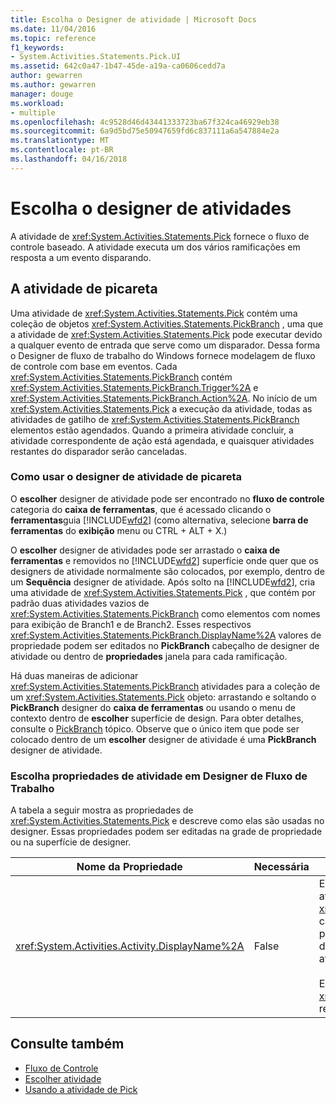 ```yaml
---
title: Escolha o Designer de atividade | Microsoft Docs
ms.date: 11/04/2016
ms.topic: reference
f1_keywords:
- System.Activities.Statements.Pick.UI
ms.assetid: 642c0a47-1b47-45de-a19a-ca0606cedd7a
author: gewarren
ms.author: gewarren
manager: douge
ms.workload:
- multiple
ms.openlocfilehash: 4c9528d46d43441333723ba67f324ca46929eb38
ms.sourcegitcommit: 6a9d5bd75e50947659fd6c837111a6a547884e2a
ms.translationtype: MT
ms.contentlocale: pt-BR
ms.lasthandoff: 04/16/2018
---
```

# <a name="pick-activity-designer"></a>Escolha o designer de atividades
A atividade de <xref:System.Activities.Statements.Pick> fornece o fluxo de controle baseado. A atividade executa um dos vários ramificações em resposta a um evento disparando.

## <a name="the-pick-activity"></a>A atividade de picareta
 Uma atividade de <xref:System.Activities.Statements.Pick> contém uma coleção de objetos <xref:System.Activities.Statements.PickBranch> , uma que a atividade de <xref:System.Activities.Statements.Pick> pode executar devido a qualquer evento de entrada que serve como um disparador. Dessa forma o Designer de fluxo de trabalho do Windows fornece modelagem de fluxo de controle com base em eventos. Cada <xref:System.Activities.Statements.PickBranch> contém <xref:System.Activities.Statements.PickBranch.Trigger%2A> e <xref:System.Activities.Statements.PickBranch.Action%2A>. No início de um <xref:System.Activities.Statements.Pick> a execução da atividade, todas as atividades de gatilho de <xref:System.Activities.Statements.PickBranch> elementos estão agendados. Quando a primeira atividade concluir, a atividade correspondente de ação está agendada, e quaisquer atividades restantes do disparador serão canceladas.

### <a name="how-to-use-the-pick-activity-designer"></a>Como usar o designer de atividade de picareta
 O **escolher** designer de atividade pode ser encontrado no **fluxo de controle** categoria do **caixa de ferramentas**, que é acessado clicando o **ferramentas**guia [!INCLUDE[wfd2](../workflow-designer/includes/wfd2_md.md)] (como alternativa, selecione **barra de ferramentas** do **exibição** menu ou CTRL + ALT + X.)

 O **escolher** designer de atividades pode ser arrastado o **caixa de ferramentas** e removidos no [!INCLUDE[wfd2](../workflow-designer/includes/wfd2_md.md)] superfície onde quer que os designers de atividade normalmente são colocados, por exemplo, dentro de um  **Sequência** designer de atividade. Após solto na [!INCLUDE[wfd2](../workflow-designer/includes/wfd2_md.md)], cria uma atividade de <xref:System.Activities.Statements.Pick> , que contém por padrão duas atividades vazios de <xref:System.Activities.Statements.PickBranch> como elementos com nomes para exibição de Branch1 e de Branch2. Esses respectivos <xref:System.Activities.Statements.PickBranch.DisplayName%2A> valores de propriedade podem ser editados no **PickBranch** cabeçalho de designer de atividade ou dentro de **propriedades** janela para cada ramificação.

 Há duas maneiras de adicionar <xref:System.Activities.Statements.PickBranch> atividades para a coleção de um <xref:System.Activities.Statements.Pick> objeto: arrastando e soltando o **PickBranch** designer do **caixa de ferramentas** ou usando o menu de contexto dentro de **escolher** superfície de design. Para obter detalhes, consulte o [PickBranch](../workflow-designer/pickbranch-activity-designer.md) tópico. Observe que o único item que pode ser colocado dentro de um **escolher** designer de atividade é uma **PickBranch** designer de atividade.

### <a name="pick-activity-properties-in-the-workflow-designer"></a>Escolha propriedades de atividade em Designer de Fluxo de Trabalho
 A tabela a seguir mostra as propriedades de <xref:System.Activities.Statements.Pick> e descreve como elas são usadas no designer. Essas propriedades podem ser editadas na grade de propriedade ou na superfície de designer.

|Nome da Propriedade|Necessária|Uso|
|-------------------|--------------|-----------|
|<xref:System.Activities.Activity.DisplayName%2A>|False|Especifica o nome amigável do designer de atividade de <xref:System.Activities.Statements.Pick> no cabeçalho. O valor padrão é picareta. O valor pode ser editado na grade de propriedade ou diretamente no cabeçalho do designer de atividade.<br /><br /> Embora não seja necessário <xref:System.Activities.Activity.DisplayName%2A> restrita, é uma prática recomendada usar um.|

## <a name="see-also"></a>Consulte também

- [Fluxo de Controle](../workflow-designer/control-flow-activity-designers.md)
- [Escolher atividade](/dotnet/framework/windows-workflow-foundation/pick-activity)
- [Usando a atividade de Pick](/dotnet/framework/windows-workflow-foundation/samples/using-the-pick-activity)